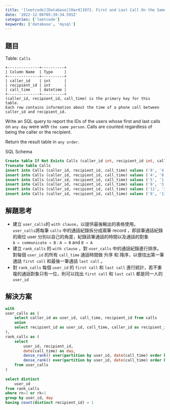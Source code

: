 ```yaml
---
title: '[leetcode][Database][Hard]1972. First and Last Call On the Same Day'
date: '2022-12-06T05:39:34.595Z'
categories: ['leetcode']
keywords: ['database', 'mysql']
---
```


## 題目

Table: `Calls`
```
+--------------+----------+  
| Column Name  | Type     |  
+--------------+----------+  
| caller_id    | int      |  
| recipient_id | int      |  
| call_time    | datetime |  
+--------------+----------+  
(caller_id, recipient_id, call_time) is the primary key for this table.  
Each row contains information about the time of a phone call between caller_id and recipient_id.
```
Write an SQL query to report the IDs of the users whose first and last calls on `any day` were with `the same person`. Calls are counted regardless of being the caller or the recipient.

Return the result table in `any order`.

SQL Schema
```sql
Create table If Not Exists Calls (caller_id int, recipient_id int, call_time datetime)  
Truncate table Calls  
insert into Calls (caller_id, recipient_id, call_time) values ('8', '4', '2021-08-24 17:46:07')  
insert into Calls (caller_id, recipient_id, call_time) values ('4', '8', '2021-08-24 19:57:13')  
insert into Calls (caller_id, recipient_id, call_time) values ('5', '1', '2021-08-11 05:28:44')  
insert into Calls (caller_id, recipient_id, call_time) values ('8', '3', '2021-08-17 04:04:15')  
insert into Calls (caller_id, recipient_id, call_time) values ('11', '3', '2021-08-17 13:07:00')  
insert into Calls (caller_id, recipient_id, call_time) values ('8', '11', '2021-08-17 22:22:22')
```
## 解題思考

*   建立 `user_calls`的 `with clause`，以提供最後輸出的表格使用。  
    `user_calls`將每筆 `calls` 中的通話紀錄拆分成兩筆 record ，即該筆通話紀錄的兩位 user 分別以自己的角度，紀錄該筆通話的時間以及通話的對象  
    `A ← communicate → B` : `A → B` and `B → A`
*   建立 `rank_calls` 的 `with clause` ，對 `user_calls` 中的通話紀錄進行排序。  
    對每個 `user_id` 的所有 `call_time` 通話時間做 升序 和 降序，以便找出第一筆通話 `first call` 和最後一筆通話 `last call` 。
*   對 `rank_calls` 每個 `user_id` 的 `first call` 和 `last call` 進行統計，若不重複的通話對象只有一位，則可以找出 `first call` 和 `last call` 都是同一人的 `user_id`

## 解決方案
```sql
with  
user_calls as (  
    select caller_id as user_id, call_time, recipient_id from calls  
    union  
    select recipient_id as user_id, call_time, caller_id as recipient_id from calls  
),  
rank_calls as (  
    select  
        user_id, recipient_id,  
        date(call_time) as day,  
        dense_rank() over(partition by user_id, date(call_time) order by call_time asc) as rn,  
        dense_rank() over(partition by user_id, date(call_time) order by call_time desc) as rk  
    from user_calls  
)  
  
select distinct  
    user_id  
from rank_calls  
where rn=1 or rk=1  
group by user_id, day  
having count(distinct recipient_id) = 1
```
